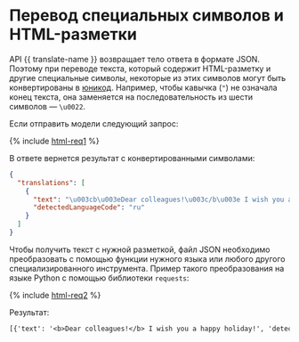 # Перевод специальных символов и HTML-разметки

API {{ translate-name }} возвращает тело ответа в формате JSON. Поэтому при переводе текста, который содержит HTML-разметку и другие специальные символы, некоторые из этих символов могут быть конвертированы в [юникод](https://datatracker.ietf.org/doc/html/rfc7159#section-7). Например, чтобы кавычка (`"`) не означала конец текста, она заменяется на последовательность из шести символов — `\u0022`.

Если отправить модели следующий запрос:

{% include [html-req1](../../_untranslatable/translate/html-req1.md) %}

В ответе вернется результат с конвертированными символами:

```json
{
  "translations": [
    {
      "text": "\u003cb\u003eDear colleagues!\u003c/b\u003e I wish you a happy holiday!",
      "detectedLanguageCode": "ru"
    }
  ]
}
```

Чтобы получить текст с нужной разметкой, файл JSON необходимо преобразовать с помощью функции нужного языка или любого другого специализированного инструмента. Пример такого преобразования на языке Python с помощью библиотеки `requests`:

{% include [html-req2](../../_untranslatable/translate/html-req2.md) %}

Результат:

```txt
[{'text': '<b>Dear colleagues!</b> I wish you a happy holiday!', 'detectedLanguageCode': 'ru'}]
```
